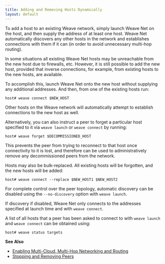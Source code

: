 ```yaml
---
title: Adding and Removing Hosts Dynamically
layout: default
---
```



To add a host to an existing Weave network, simply launch 
Weave Net on the host, and then supply the address of at least 
one host. Weave Net automatically discovers any other hosts in 
the network and establishes connections with them if it 
can (in order to avoid unnecessary multi-hop routing).

In some situations all existing Weave Net hosts may be 
unreachable from the new host due to firewalls, etc. 
However, it is still possible to add the new host, 
provided that inverse connections, for example, 
from existing hosts to the new hosts, are available. 

To accomplish this, launch Weave Net onto the new host 
without supplying any additional addresses.  And then, from one 
of the existing hosts run:

    host# weave connect $NEW_HOST

Other hosts on the Weave network will automatically attempt
to establish connections to the new host as well. 

Alternatively, you can also instruct a peer to forget a 
particular host specified to it via `weave launch` or 
`weave connect` by running:

    host# weave forget $DECOMMISSIONED_HOST

This prevents the peer from trying to reconnect to that host 
once connectivity to it is lost, and therefore can be used 
to administratively remove any decommissioned peers 
from the network.

Hosts may also be bulk-replaced. All existing hosts 
will be forgotten, and the new hosts will be added:

    host# weave connect --replace $NEW_HOST1 $NEW_HOST2

For complete control over the peer topology, automatic 
discovery can be disabled using the `--no-discovery` 
option with `weave launch`. 

If discovery if disabled, Weave Net only connects to the 
addresses specified at launch time and with `weave connect`.

A list of all hosts that a peer has been asked to connect 
to with `weave launch` and `weave connect` 
can be obtained using:

    host# weave status targets

**See Also** 

 * [Enabling Multi-Cloud, Multi-Hop Networking and Routing](/site/using-weave/multi-cloud-multi-hop.md)
 * [Stopping and Removing Peers](/site/ipam/stop-remove-peers-ipam.md)
